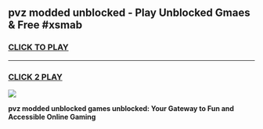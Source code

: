 
## pvz modded unblocked - Play Unblocked Gmaes & Free #xsmab
<h3>
<a href="https://news.freeplayer.one?title=pvz_modded_unblocked&ref=24F">CLICK TO PLAY</a></h3>
<hr>

<h3>
<a href="https://news.freeplayer.one?title=pvz_modded_unblocked&ref=24F">CLICK 2 PLAY</a>
  
</h3>

<a href="https://news.freeplayer.one?title=pvz_modded_unblocked&ref=24F/"><img src="https://clearcache.store/games.png"></a>


**pvz modded unblocked games unblocked: Your Gateway to Fun and Accessible Online Gaming**
